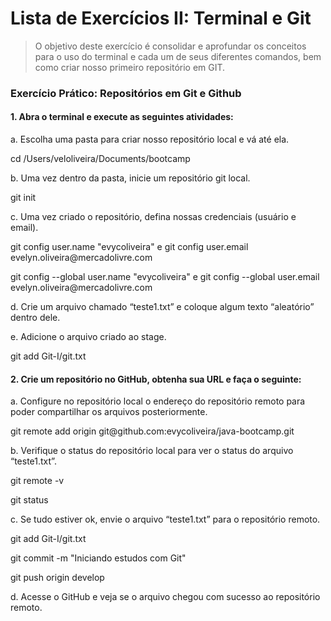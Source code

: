 # Lista de Exercícios II: Terminal e Git

> O objetivo deste exercício é consolidar e aprofundar os conceitos para o uso do terminal e
cada um de seus diferentes comandos, bem como criar nosso primeiro repositório em GIT.

### Exercício Prático: Repositórios em Git e Github

#### 1. Abra o terminal e execute as seguintes atividades:
<p>a. Escolha uma pasta para criar nosso repositório local e vá até ela.</p>
<p>cd /Users/veloliveira/Documents/bootcamp</p>

<p>b. Uma vez dentro da pasta, inicie um repositório git local.</p>
<p>git init</p>

<p>c. Uma vez criado o repositório, defina nossas credenciais (usuário e email).</p>
<p>git config user.name "evycoliveira" e git config user.email evelyn.oliveira@mercadolivre.com</p>
<p>git config --global user.name "evycoliveira" e git config --global user.email evelyn.oliveira@mercadolivre.com</p>

<p>d. Crie um arquivo chamado “teste1.txt” e coloque algum texto “aleatório” dentro dele.</p>

<p>e. Adicione o arquivo criado ao stage.</p>
<p>git add Git-I/git.txt</p>

#### 2. Crie um repositório no GitHub, obtenha sua URL e faça o seguinte:
<p>a. Configure no repositório local o endereço do repositório remoto para poder compartilhar os arquivos posteriormente.</p>
<p>git remote add origin git@github.com:evycoliveira/java-bootcamp.git</p>

<p>b. Verifique o status do repositório local para ver o status do arquivo “teste1.txt”.</p>
<p>git remote -v</p>
<p>git status</p>

<p>c. Se tudo estiver ok, envie o arquivo “teste1.txt” para o repositório remoto.</p>
<p>git add Git-I/git.txt</p>
<p>git commit -m "Iniciando estudos com Git"</p>
<p>git push origin develop</p>

<p>d. Acesse o GitHub e veja se o arquivo chegou com sucesso ao repositório remoto.</p>
